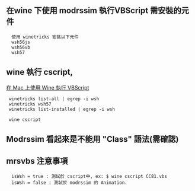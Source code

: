 ## 在wine 下使用 modrssim 執行VBScript 需安裝的元件
```
  使用 winetricks 安裝以下元件
  wsh56js
  wsh56vb
  wsh57
```  

## wine 執行 cscript,
<a href="https://ephrain.net/mac-%E5%9C%A8-mac-%E4%B8%8A%E4%BD%BF%E7%94%A8-wine-%E5%9F%B7%E8%A1%8C-vbscript/">在 Mac 上使用 Wine 執行 VBScript</a>

```
 winetricks list-all | egrep -i wsh
 winetricks wsh57
 winetricks list-installed | egrep -i wsh

 wine cscript

```

## Modrssim 看起來是不能用 "Class" 語法(需確認)
## mrsvbs 注意事項

```
  isWsh = true : 測試於 cscript中, ex: $ wine cscript CC81.vbs
  isWsh = false : 測試於 modrssim 的 Animation.


```
